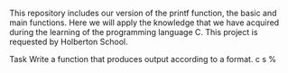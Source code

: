 This repository includes our version of the printf function, the basic and main functions. Here we will apply the knowledge that we have acquired during the learning of the programming language C.
This project is requested by Holberton School.

Task
Write a function that produces output according to a format.
c
s
%
